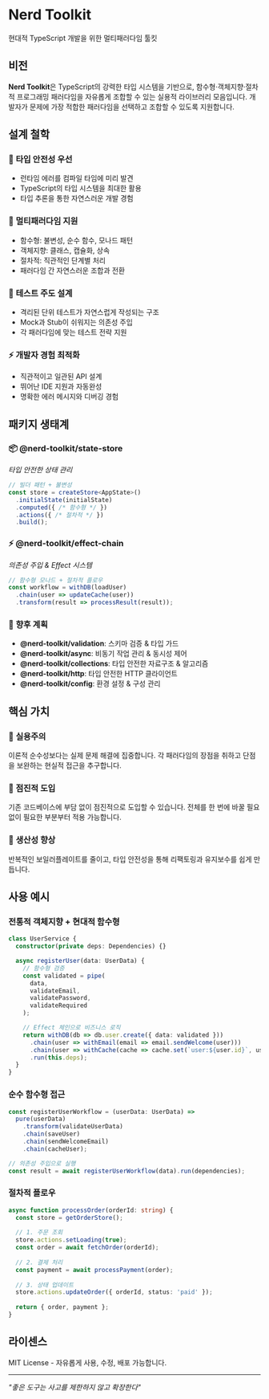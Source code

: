 # Nerd Toolkit

현대적 TypeScript 개발을 위한 멀티패러다임 툴킷

## 비전

**Nerd Toolkit**은 TypeScript의 강력한 타입 시스템을 기반으로, 함수형·객체지향·절차적 프로그래밍 패러다임을 자유롭게 조합할 수 있는 실용적 라이브러리 모음입니다. 개발자가 문제에 가장 적합한 패러다임을 선택하고 조합할 수 있도록 지원합니다.

## 설계 철학

### 🎯 **타입 안전성 우선**
- 런타임 에러를 컴파일 타임에 미리 발견
- TypeScript의 타입 시스템을 최대한 활용
- 타입 추론을 통한 자연스러운 개발 경험

### 🔀 **멀티패러다임 지원**
- 함수형: 불변성, 순수 함수, 모나드 패턴
- 객체지향: 클래스, 캡슐화, 상속
- 절차적: 직관적인 단계별 처리
- 패러다임 간 자연스러운 조합과 전환

### 🧪 **테스트 주도 설계**
- 격리된 단위 테스트가 자연스럽게 작성되는 구조
- Mock과 Stub이 쉬워지는 의존성 주입
- 각 패러다임에 맞는 테스트 전략 지원

### ⚡ **개발자 경험 최적화**
- 직관적이고 일관된 API 설계
- 뛰어난 IDE 지원과 자동완성
- 명확한 에러 메시지와 디버깅 경험

## 패키지 생태계

### 📦 **@nerd-toolkit/state-store**
*타입 안전한 상태 관리*

```typescript
// 빌더 패턴 + 불변성
const store = createStore<AppState>()
  .initialState(initialState)
  .computed({ /* 함수형 */ })
  .actions({ /* 절차적 */ })
  .build();
```

### ⚡ **@nerd-toolkit/effect-chain**
*의존성 주입 & Effect 시스템*

```typescript
// 함수형 모나드 + 절차적 플로우
const workflow = withDB(loadUser)
  .chain(user => updateCache(user))
  .transform(result => processResult(result));
```

### 🔮 **향후 계획**
- **@nerd-toolkit/validation**: 스키마 검증 & 타입 가드
- **@nerd-toolkit/async**: 비동기 작업 관리 & 동시성 제어
- **@nerd-toolkit/collections**: 타입 안전한 자료구조 & 알고리즘
- **@nerd-toolkit/http**: 타입 안전한 HTTP 클라이언트
- **@nerd-toolkit/config**: 환경 설정 & 구성 관리

## 핵심 가치

### 🎨 **실용주의**
이론적 순수성보다는 실제 문제 해결에 집중합니다. 각 패러다임의 장점을 취하고 단점을 보완하는 현실적 접근을 추구합니다.

### 🌱 **점진적 도입**
기존 코드베이스에 부담 없이 점진적으로 도입할 수 있습니다. 전체를 한 번에 바꿀 필요 없이 필요한 부분부터 적용 가능합니다.

### 🔧 **생산성 향상**
반복적인 보일러플레이트를 줄이고, 타입 안전성을 통해 리팩토링과 유지보수를 쉽게 만듭니다.


## 사용 예시

### 전통적 객체지향 + 현대적 함수형
```typescript
class UserService {
  constructor(private deps: Dependencies) {}

  async registerUser(data: UserData) {
    // 함수형 검증
    const validated = pipe(
      data,
      validateEmail,
      validatePassword,
      validateRequired
    );

    // Effect 체인으로 비즈니스 로직
    return withDB(db => db.user.create({ data: validated }))
      .chain(user => withEmail(email => email.sendWelcome(user)))
      .chain(user => withCache(cache => cache.set(`user:${user.id}`, user)))
      .run(this.deps);
  }
}
```

### 순수 함수형 접근
```typescript
const registerUserWorkflow = (userData: UserData) =>
  pure(userData)
    .transform(validateUserData)
    .chain(saveUser)
    .chain(sendWelcomeEmail)
    .chain(cacheUser);

// 의존성 주입으로 실행
const result = await registerUserWorkflow(data).run(dependencies);
```

### 절차적 플로우
```typescript
async function processOrder(orderId: string) {
  const store = getOrderStore();
  
  // 1. 주문 조회
  store.actions.setLoading(true);
  const order = await fetchOrder(orderId);
  
  // 2. 결제 처리
  const payment = await processPayment(order);
  
  // 3. 상태 업데이트
  store.actions.updateOrder({ orderId, status: 'paid' });
  
  return { order, payment };
}
```

## 라이센스

MIT License - 자유롭게 사용, 수정, 배포 가능합니다.

---

*"좋은 도구는 사고를 제한하지 않고 확장한다"*
